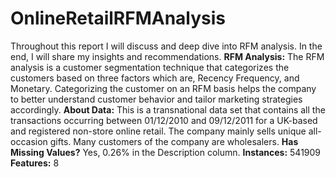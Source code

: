 # OnlineRetailRFMAnalysis
Throughout this report I will discuss and deep dive into RFM analysis. In the end, I will share my insights and recommendations.
**RFM Analysis:**
The RFM analysis is a customer segmentation technique that categorizes the customers based on three factors which are, Recency Frequency, and Monetary. Categorizing the customer on an RFM basis helps the company to better understand customer behavior and tailor marketing strategies accordingly.
**About Data:**
This is a transnational data set that contains all the transactions occurring between 01/12/2010 and 09/12/2011 for a UK-based and registered non-store online retail. The company mainly sells unique all-occasion gifts. Many customers of the company are wholesalers.
**Has Missing Values?** Yes, 0.26% in the Description column.
**Instances:** 541909
**Features:** 8

